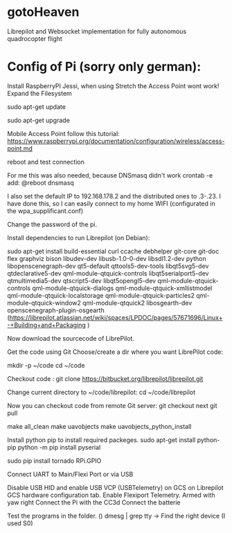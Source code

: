 # gotoHeaven
Librepilot and Websocket implementation for fully autonomous quadrocopter flight


# Config of Pi (sorry only german):
Install RaspberryPI Jessi, when using Stretch the Access Point wont work!
Expand the Filesystem

sudo apt-get update

sudo apt-get upgrade

Mobile Access Point follow this tutorial:
https://www.raspberrypi.org/documentation/configuration/wireless/access-point.md 

reboot and test connection

For me this was also needed, because DNSmasq didn't work
crontab -e
add:
@reboot dnsmasq

I also set the default IP to 192.168.178.2 and the distributed ones to .3-.23. I have done this, so I can easily connect to my home WIFI (configurated in the wpa_supplificant.conf)

Change the password of the pi.

Install dependencies to run Librepilot (on Debian): 

sudo apt-get install build-essential curl ccache debhelper git-core git-doc flex graphviz bison libudev-dev libusb-1.0-0-dev libsdl1.2-dev python libopenscenegraph-dev qt5-default qttools5-dev-tools libqt5svg5-dev qtdeclarative5-dev qml-module-qtquick-controls libqt5serialport5-dev qtmultimedia5-dev qtscript5-dev libqt5opengl5-dev qml-module-qtquick-controls qml-module-qtquick-dialogs qml-module-qtquick-xmllistmodel qml-module-qtquick-localstorage qml-module-qtquick-particles2 qml-module-qtquick-window2 qml-module-qtquick2 libosgearth-dev openscenegraph-plugin-osgearth
(https://librepilot.atlassian.net/wiki/spaces/LPDOC/pages/57671696/Linux+-+Building+and+Packaging )

Now download the sourcecode of LibrePilot.

Get the code using Git
Choose/create a dir where you want LibrePilot code:

mkdir -p ~/code
cd ~/code

Checkout code :
git clone https://bitbucket.org/librepilot/librepilot.git

Change current directory to ~/code/librepilot:
cd ~/code/librepilot

Now you can checkout code from remote Git server:
git checkout next
git pull

make all_clean
make uavobjects
make uavobjects_python_install

Install python pip to install required packeges.
sudo apt-get install python-pip
python -m pip install pyserial

sudo pip install tornado RPi.GPIO

Connect UART to Main/Flexi Port or via USB

Disable USB HID and enable USB VCP (USBTelemetry) on GCS on Librepilot GCS hardware configuration tab.
Enable Flexiport Telemetry.
Armed with yaw right 
Connect the Pi with the CC3d
Connect the batterie

Test the programs in the folder. ()
dmesg | grep tty -> Find the right device (I used S0)






